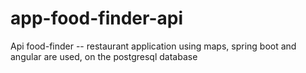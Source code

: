 # app-food-finder-api
Api food-finder
-- restaurant application using maps, spring boot and angular are used, on the postgresql database

